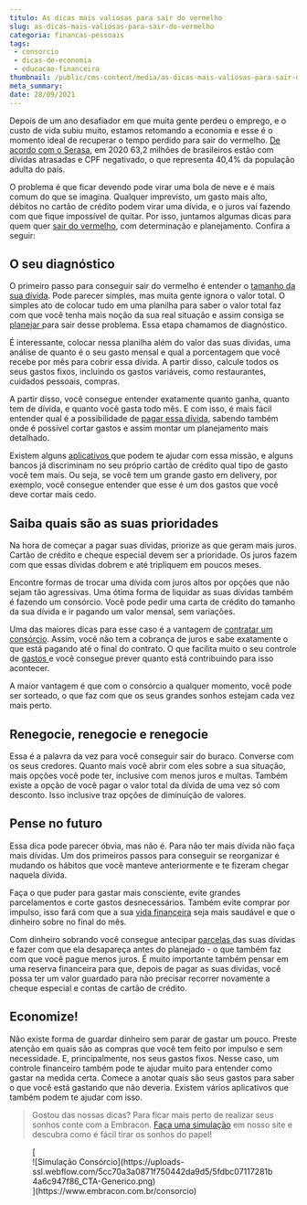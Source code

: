 ```yaml
---
titulo: As dicas mais valiosas para sair do vermelho
slug: as-dicas-mais-valiosas-para-sair-do-vermelho
categoria: financas-pessoais
tags:
 - consorcio
 - dicas-de-economia
 - educacao-financeira
thumbnail: /public/cms-content/media/as-dicas-mais-valiosas-para-sair-do-vermelho.jpg
meta_summary: 
date: 28/09/2021
---
```

Depois de um ano desafiador em que muita gente perdeu o emprego, e o custo de vida subiu muito, estamos retomando a economia e esse é o momento ideal de recuperar o tempo perdido para sair do vermelho. [De acordo com o Serasa](https://www.serasa.com.br/), em 2020 63,2 milhões de brasileiros estão com dívidas atrasadas e CPF negativado, o que representa 40,4% da população adulta do país.

O problema é que ficar devendo pode virar uma bola de neve e é mais comum do que se imagina. Qualquer imprevisto, um gasto mais alto, débitos no cartão de crédito podem virar uma dívida, e o juros vai fazendo com que fique impossível de quitar. Por isso, juntamos algumas dicas para quem quer [sair do vermelho](https://www.embracon.com.br/blog/como-sair-do-vermelho-em-2019), com determinação e planejamento. Confira a seguir:

O seu diagnóstico
-----------------

O primeiro passo para conseguir sair do vermelho é entender o [tamanho da sua dívida](https://www.embracon.com.br/blog/divida-de-cartao-de-credito-como-sair-dela-e-nao-entrar-mais). Pode parecer simples, mas muita gente ignora o valor total. O simples ato de colocar tudo em uma planilha para saber o valor total faz com que você tenha mais noção da sua real situação e assim consiga se [planejar ](https://www.embracon.com.br/blog/planejamento-financeiro-um-guia-para-as-financas-nao-sairem-de-controle)para sair desse problema. Essa etapa chamamos de diagnóstico.

É interessante, colocar nessa planilha além do valor das suas dívidas, uma análise de quanto é o seu gasto mensal e qual a porcentagem que você recebe por mês para cobrir essa dívida. A partir disso, calcule todos os seus gastos fixos, incluindo os gastos variáveis, como restaurantes, cuidados pessoais, compras.

A partir disso, você consegue entender exatamente quanto ganha, quanto tem de dívida, e quanto você gasta todo mês. E com isso, é mais fácil entender qual é a possibilidade de [pagar essa dívida](https://www.embracon.com.br/blog/saiba-o-que-fazer-para-limpar-o-nome), sabendo também onde é possível cortar gastos e assim montar um planejamento mais detalhado.

Existem alguns [aplicativos ](https://www.embracon.com.br/blog/4-aplicativos-de-financas-para-te-ajudar-a-economizar-mais-dinheiro)que podem te ajudar com essa missão, e alguns bancos já discriminam no seu próprio cartão de crédito qual tipo de gasto você tem mais. Ou seja, se você tem um grande gasto em delivery, por exemplo, você consegue entender que esse é um dos gastos que você deve cortar mais cedo.

Saiba quais são as suas prioridades 
------------------------------------

Na hora de começar a pagar suas dívidas, priorize as que geram mais juros. Cartão de crédito e cheque especial devem ser a prioridade. Os juros fazem com que essas dívidas dobrem e até tripliquem em poucos meses.

Encontre formas de trocar uma dívida com juros altos por opções que não sejam tão agressivas. Uma ótima forma de liquidar as suas dívidas também é fazendo um consórcio. Você pode pedir uma carta de crédito do tamanho da sua dívida e ir pagando um valor mensal, sem variações.

Uma das maiores dicas para esse caso é a vantagem de [contratar um consórcio](https://www.embracon.com.br/blog/como-e-por-que-usar-o-consorcio-para-quitar-um-financiamento). Assim, você não tem a cobrança de juros e sabe exatamente o que está pagando até o final do contrato. O que facilita muito o seu controle de [gastos ](https://www.embracon.com.br/blog/como-identificar-e-eliminar-gastos-desnecessarios)e você consegue prever quanto está contribuindo para isso acontecer.

A maior vantagem é que com o consórcio a qualquer momento, você pode ser sorteado, o que faz com que os seus grandes sonhos estejam cada vez mais perto.

Renegocie, renegocie e renegocie
--------------------------------

Essa é a palavra da vez para você conseguir sair do buraco. Converse com os seus credores. Quanto mais você abrir com eles sobre a sua situação, mais opções você pode ter, inclusive com menos juros e multas. Também existe a opção de você pagar o valor total da dívida de uma vez só com desconto. Isso inclusive traz opções de diminuição de valores.

Pense no futuro
---------------

Essa dica pode parecer óbvia, mas não é. Para não ter mais dívida não faça mais dívidas. Um dos primeiros passos para conseguir se reorganizar é mudando os hábitos que você manteve anteriormente e te fizeram chegar naquela dívida.

Faça o que puder para gastar mais consciente, evite grandes parcelamentos e corte gastos desnecessários. Também evite comprar por impulso, isso fará com que a sua [vida financeira](https://www.embracon.com.br/blog/5-dicas-para-conquistar-a-saude-financeira) seja mais saudável e que o dinheiro sobre no final do mês.

Com dinheiro sobrando você consegue antecipar [parcelas ](https://www.embracon.com.br/blog/saiba-quais-sao-os-pontos-positivos-e-negativos-de-pagar-a-vista-e-parcelado)das suas dívidas e fazer com que ela desapareça antes do planejado - o que também faz com que você pague menos juros. É muito importante também pensar em uma reserva financeira para que, depois de pagar as suas dívidas, você possa ter um valor guardado para não precisar recorrer novamente a cheque especial e contas de cartão de crédito.

Economize!
----------

Não existe forma de guardar dinheiro sem parar de gastar um pouco. Preste atenção em quais são as compras que você tem feito por impulso e sem necessidade. E, principalmente, nos seus gastos fixos. Nesse caso, um controle financeiro também pode te ajudar muito para entender como gastar na medida certa. Comece a anotar quais são seus gastos para saber o que você está gastando que não deveria. Existem vários aplicativos que também podem te ajudar com isso.

> Gostou das nossas dicas? Para ficar mais perto de realizar seus sonhos conte com a Embracon. [Faça uma simulação](https://www.embracon.com.br/consorcio) em nosso site e descubra como é fácil tirar os sonhos do papel!

<figure class="w-richtext-figure-type-image w-richtext-align-center">[<div>![Simulação Consórcio](https://uploads-ssl.webflow.com/5cc70a3a0871f750442da9d5/5fdbc07117281b4a6c947f86_CTA-Generico.png)</div>](https://www.embracon.com.br/consorcio)</figure>

